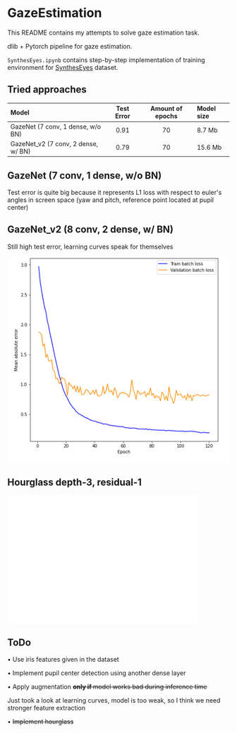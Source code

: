 # GazeEstimation
This README contains my attempts to solve gaze estimation task.

dlib + Pytorch pipeline for gaze estimation.

`SynthesEyes.ipynb` contains step-by-step implementation of 
training environment for [SynthesEyes](https://www.cl.cam.ac.uk/research/rainbow/projects/syntheseyes/) dataset.

## Tried approaches
| Model                                  | Test Error                    | Amount of epochs |   Model size   |
|:---------------------------------------|:-----------------------------:|:----------------:|:---------------|
| GazeNet (7 conv, 1 dense, w/o BN)      |           0.91                |       70         |    8.7 Mb      |
| GazeNet_v2 (7 conv, 2 dense, w/ BN)    |           0.79                |       70         |   15.6 Mb      |

## GazeNet (7 conv, 1 dense, w/o BN) 
Test error is quite big because it represents L1 loss with respect to euler's angles in screen space 
(yaw and pitch, reference point located at pupil center) 

## GazeNet_v2 (8 conv, 2 dense, w/ BN)
Still high test error, learning curves speak for themselves 

![](learning_curves/GazeNet_v2.jpg)

## Hourglass depth-3, residual-1

![](learning_curves/Hourglass_depth-3_residual-1.jpg)

## ToDo

• Use iris features given in the dataset 

• Implement pupil center detection using another dense layer

• Apply augmentation <s> <b> only if </b> model works bad during inference time </s> 

Just took a look at learning curves, model is too weak, so
I think we need stronger feature extraction

• <s> Implement hourglass </s> 


